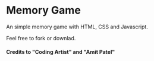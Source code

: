 # Memory Game

An simple memory game with HTML, CSS and Javascript.


Feel free to fork or downlad.


#### Credits to "Coding Artist" and "Amit Patel"
